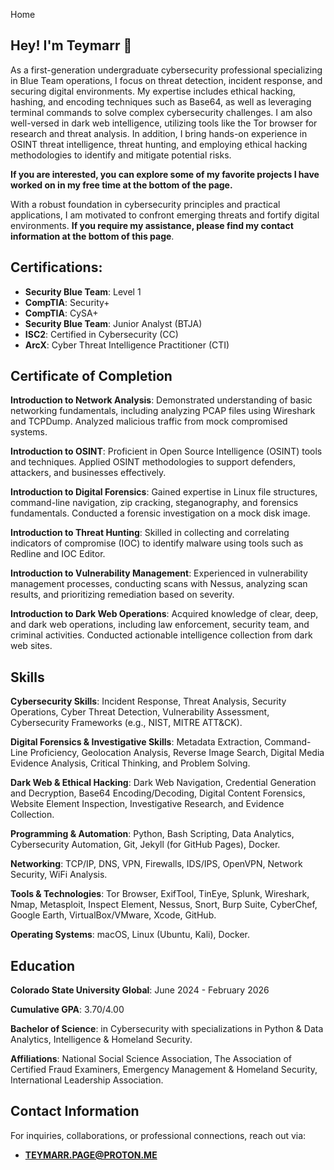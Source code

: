 Home

## **Hey! I'm Teymarr** 👋
As a first-generation undergraduate cybersecurity professional specializing in Blue Team operations, I focus on threat detection, incident response, and securing digital environments. My expertise includes ethical hacking, hashing, and encoding techniques such as Base64, as well as leveraging terminal commands to solve complex cybersecurity challenges. I am also well-versed in dark web intelligence, utilizing tools like the Tor browser for research and threat analysis. In addition, I bring hands-on experience in OSINT threat intelligence, threat hunting, and employing ethical hacking methodologies to identify and mitigate potential risks.

**If you are interested, you can explore some of my favorite projects I have worked on in my free time at the bottom of the page.**

With a robust foundation in cybersecurity principles and practical applications, I am motivated to confront emerging threats and fortify digital environments. **If you require my assistance, please find my contact information at the bottom of this page**.

## **Certifications**:
- **Security Blue Team**: Level 1
- **CompTIA**: Security+
- **CompTIA**: CySA+
- **Security Blue Team**: Junior Analyst (BTJA)
- **ISC2**: Certified in Cybersecurity (CC)
- **ArcX**: Cyber Threat Intelligence Practitioner (CTI)



## **Certificate of Completion**
**Introduction to Network Analysis**:
Demonstrated understanding of basic networking fundamentals, including analyzing PCAP files using Wireshark and TCPDump. Analyzed malicious traffic from mock compromised systems.

**Introduction to OSINT**:
Proficient in Open Source Intelligence (OSINT) tools and techniques. Applied OSINT methodologies to support defenders, attackers, and businesses effectively.

**Introduction to Digital Forensics**:
Gained expertise in Linux file structures, command-line navigation, zip cracking, steganography, and forensics fundamentals. Conducted a forensic investigation on a mock disk image.

**Introduction to Threat Hunting**:
Skilled in collecting and correlating indicators of compromise (IOC) to identify malware using tools such as Redline and IOC Editor.

**Introduction to Vulnerability Management**:
Experienced in vulnerability management processes, conducting scans with Nessus, analyzing scan results, and prioritizing remediation based on severity.

**Introduction to Dark Web Operations**:
Acquired knowledge of clear, deep, and dark web operations, including law enforcement, security team, and criminal activities. Conducted actionable intelligence collection from dark web sites.

## **Skills**
**Cybersecurity Skills**:
Incident Response, Threat Analysis, Security Operations, Cyber Threat Detection, Vulnerability Assessment, Cybersecurity Frameworks (e.g., NIST, MITRE ATT&CK).

**Digital Forensics & Investigative Skills**:
Metadata Extraction, Command-Line Proficiency, Geolocation Analysis, Reverse Image Search, Digital Media Evidence Analysis, Critical Thinking, and Problem Solving.

**Dark Web & Ethical Hacking**:
Dark Web Navigation, Credential Generation and Decryption, Base64 Encoding/Decoding, Digital Content Forensics, Website Element Inspection, Investigative Research, and Evidence Collection.

**Programming & Automation**:
Python, Bash Scripting, Data Analytics, Cybersecurity Automation, Git, Jekyll (for GitHub Pages), Docker.

**Networking**:
TCP/IP, DNS, VPN, Firewalls, IDS/IPS, OpenVPN, Network Security, WiFi Analysis.

**Tools & Technologies**:
Tor Browser, ExifTool, TinEye, Splunk, Wireshark, Nmap, Metasploit, Inspect Element, Nessus, Snort, Burp Suite, CyberChef, Google Earth, VirtualBox/VMware, Xcode, GitHub.

**Operating Systems**:
macOS, Linux (Ubuntu, Kali), Docker.


## **Education**
**Colorado State University Global**: June 2024 - February 2026

**Cumulative GPA**: 3.70/4.00

**Bachelor of Science**: in Cybersecurity with specializations in Python & Data Analytics, Intelligence & Homeland Security.

**Affiliations**: National Social Science Association, The Association of Certified Fraud Examiners, Emergency Management & Homeland Security, International Leadership Association.

## Contact Information

For inquiries, collaborations, or professional connections, reach out via:
- **TEYMARR.PAGE@PROTON.ME**
